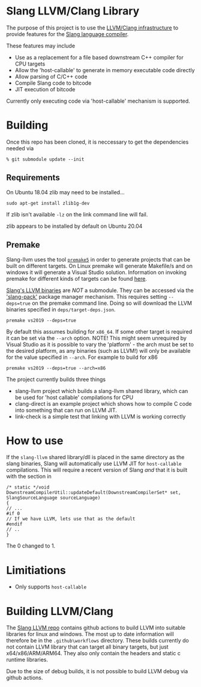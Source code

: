 Slang LLVM/Clang Library
========================

The purpose of this project is to use the [LLVM/Clang infrastructure](https://github.com/shader-slang/llvm-project/) to provide features for the [Slang language compiler](https://github.com/shader-slang/slang/). 

These features may include

* Use as a replacement for a file based downstream C++ compiler for CPU targets
* Allow the 'host-callable' to generate in memory executable code directly
* Allow parsing of C/C++ code 
* Compile Slang code to bitcode 
* JIT execution of bitcode

Currently only executing code via 'host-callable' mechanism is supported.

Building
========

Once this repo has been cloned, it is neccessary to get the dependencies needed via

```
% git submodule update --init
```

## Requirements

On Ubuntu 18.04 zlib may need to be installed...

```
sudo apt-get install zlib1g-dev
```

If zlib isn't available `-lz` on the link command line will fail.

zlib appears to be installed by default on Ubuntu 20.04

## Premake

Slang-llvm uses the tool [`premake5`](https://premake.github.io/) in order to generate projects that can be built on different targets. On Linux premake will generate Makefile/s and on windows it will generate a Visual Studio solution. Information on invoking premake for different kinds of targets can be found [here](https://github.com/premake/premake-core/wiki/Using-Premake).

[Slang's LLVM binaries]( https://github.com/shader-slang/llvm-project/) are *NOT* a submodule. They can be accessed via the ['slang-pack'](https://github.com/shader-slang/slang-binaries/blob/master/lua-modules/slang-pack.lua) package manager mechanism. This requires setting `--deps=true` on the premake command line. Doing so will download the LLVM binaries specified in `deps/target-deps.json`. 

```
premake vs2019 --deps=true
```

By default this assumes building for `x86_64`. If some other target is required it can be set via the `--arch` option. NOTE! This might seem unrequired by Visual Studio as it is possible to vary the 'platform' - the arch must be set to the desired platform, as any binaries (such as LLVM!) will only be available for the value specified in `--arch`. For example to build for x86

```
premake vs2019 --deps=true --arch=x86
```

The project currently builds three things

* slang-llvm project which builds a slang-llvm shared library, which can be used for 'host callable' compilations for CPU
* clang-direct is an example project which shows how to compile C code into something that can run on LLVM JIT.
* link-check is a simple test that linking with LLVM is working correctly

How to use
==========

If the `slang-llvm` shared library/dll is placed in the same directory as the slang binaries, Slang will automatically use LLVM JIT for `host-callable` compilations. This will require a recent version of Slang *and* that it is built with the section in 

```
/* static */void DownstreamCompilerUtil::updateDefault(DownstreamCompilerSet* set, SlangSourceLanguage sourceLanguage)
{
// ...
#if 0
// If we have LLVM, lets use that as the default
#endif
// ..
}
```

The 0 changed to 1.

Limitiations
============
 
* Only supports `host-callable`

Building LLVM/Clang
===================

The [Slang LLVM repo]( https://github.com/shader-slang/llvm-project/) contains github actions to build LLVM into suitable libraries for linux and windows. The most up to date information will therefore be in the `.github\workflows` directory. These builds currently do not contain LLVM library that can target all binary targets, but just x64/x86/ARM/ARM64. They also only contain the headers and static c runtime libraries.  

Due to the size of debug builds, it is not possible to build LLVM debug via github actions. 
